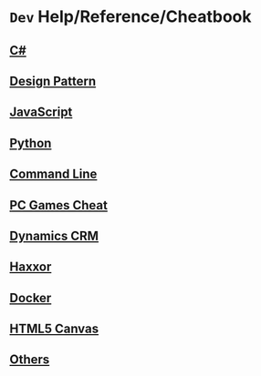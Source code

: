 
**`Dev` Help/Reference/Cheatbook**
===

## [**C#**](https://devcheat.github.io/cs/)
## [**Design Pattern**](https://devcheat.github.io/designpattern/)
## [**JavaScript**](https://devcheat.github.io/js/)
## [**Python**](https://devcheat.github.io/py/)
## [**Command Line**](https://devcheat.github.io/cli/)
## [**PC Games Cheat**](https://devcheat.github.io/pcgames/)
## [**Dynamics CRM**](https://devcheat.github.io/crm/)
## [**Haxxor**](https://devcheat.github.io/haxxor/)
## [**Docker**](https://devcheat.github.io/docker/)
## [**HTML5 Canvas**](https://devcheat.github.io/html5canvas/)
## [**Others**](https://devcheat.github.io/others/)

